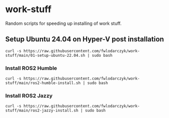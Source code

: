 # work-stuff
Random scripts for speeding up installing of work stuff.

## Setup Ubuntu 24.04 on Hyper-V post installation
`curl -s https://raw.githubusercontent.com/fwlodarczyk/work-stuff/main/01-setup-ubuntu-22.04.sh | sudo bash`

### Install ROS2 Humble
`curl -s https://raw.githubusercontent.com/fwlodarczyk/work-stuff/main/ros2-humble-install.sh | sudo bash`

### Install ROS2 Jazzy
`curl -s https://raw.githubusercontent.com/fwlodarczyk/work-stuff/main/ros2-jazzy-install.sh | sudo bash`
